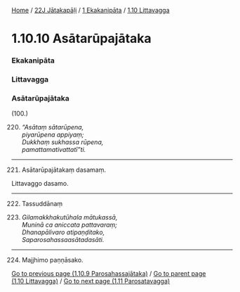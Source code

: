 
[Home](/) / [22J Jātakapāḷi](../../../22J.md) / [1 Ekakanipāta](../../1.md) / [1.10 Littavagga](../1.10.md)

# 1.10.10 Asātarūpajātaka

### Ekakanipāta

### Littavagga

### Asātarūpajātaka

(100.)

220. _“Asātaṃ sātarūpena,_  
_piyarūpena appiyaṃ;_  
_Dukkhaṃ sukhassa rūpena,_  
_pamattamativattatī”ti._  


---

221. Asātarūpajātakaṃ dasamaṃ.

  
Littavaggo dasamo.



---

222. Tassuddānaṃ



223. _Gilamakkhakutūhala mātukassā,_  
_Muninā ca aniccata pattavaraṃ;_  
_Dhanapālivaro atipaṇḍitako,_  
_Saparosahassaasātadasāti._  


---

224. Majjhimo paṇṇāsako.



[Go to previous page (1.10.9 Parosahassajātaka)](1.10.9.md) / [Go to parent page (1.10 Littavagga)](../1.10.md) / [Go to next page (1.11 Parosatavagga)](../1.11.md)


